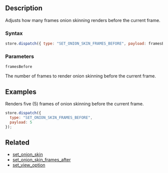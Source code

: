 ## Description

Adjusts how many frames onion skinning renders before the current frame.

### Syntax

```js
store.dispatch({ type: "SET_ONION_SKIN_FRAMES_BEFORE", payload: framesBefore });
```

### Parameters

`framesBefore`

The number of frames to render onion skinning before the current frame.

## Examples

Renders five (5) frames of onion skinning before the current frame.

```js
store.dispatch({
  type: "SET_ONION_SKIN_FRAMES_BEFORE",
  payload: 5
});
```

## Related

- [set_onion_skin](./set_onion_skin.md)
- [set_onion_skin_frames_after](./set_onion_skin_frames_after.md)
- [set_view_option](./set_view_option.md)
